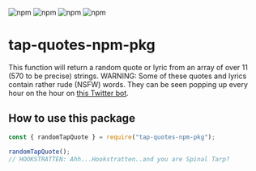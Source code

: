 ![npm](https://img.shields.io/npm/v/tap-quotes-npm-pkg)
![npm](https://img.shields.io/bundlephobia/min/tap-quotes-npm-pkg)
![npm](https://img.shields.io/npm/dm/tap-quotes-npm-pkg)
![npm](https://img.shields.io/npm/l/tap-quotes-npm-pkg)

# tap-quotes-npm-pkg

This function will return a random quote or lyric from an array of over 11 (570 to be precise) strings.
WARNING: Some of these quotes and lyrics contain rather rude (NSFW) words. They can be seen popping up every hour on the hour on [this Twitter bot](https://twitter.com/QuotesTap).

## How to use this package

```js
const { randomTapQuote } = require("tap-quotes-npm-pkg");

randomTapQuote();
// HOOKSTRATTEN: Ahh...Hookstratten..and you are Spinal Tarp?
```
